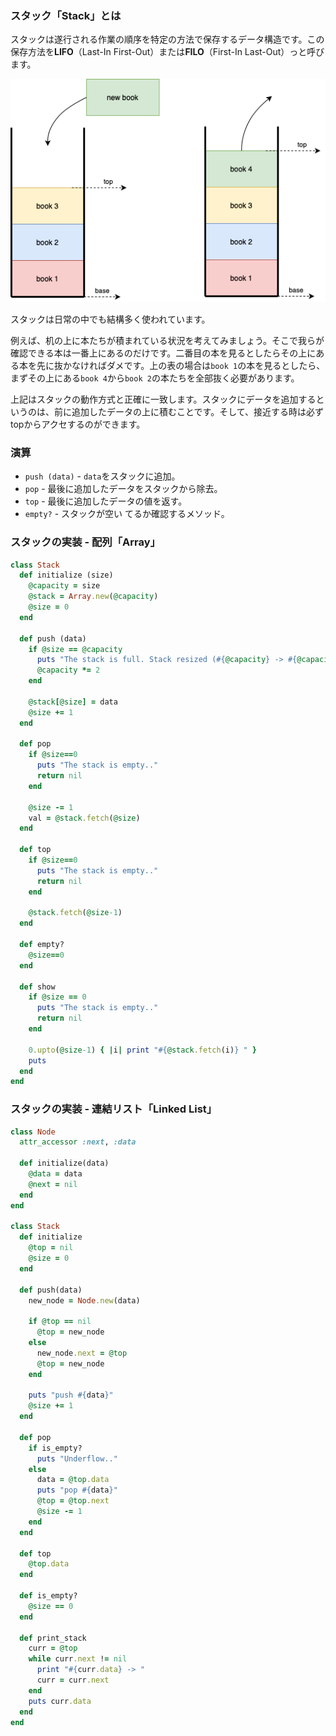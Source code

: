### スタック「Stack」とは
スタックは遂行される作業の順序を特定の方法で保存するデータ構造です。この保存方法を**LIFO**（Last-In First-Out）または**FILO**（First-In Last-Out）っと呼びます。

<center>
<img src="assets/data-structure/stack/stack-1.png" alt="stack of books" /> <br />
</center>

スタックは日常の中でも結構多く使われています。

例えば、机の上に本たちが積まれている状況を考えてみましょう。そこで我らが確認できる本は一番上にあるのだけです。二番目の本を見るとしたらその上にある本を先に抜かなければダメです。上の表の場合は`book 1`の本を見るとしたら、まずその上にある`book 4`から`book 2`の本たちを全部抜く必要があります。

上記はスタックの動作方式と正確に一致します。スタックにデータを追加するというのは、前に追加したデータの上に積むことです。そして、接近する時は必ずtopからアクセするのができます。

### 演算
- `push (data)` - `data`をスタックに追加。
- `pop` - 最後に追加したデータをスタックから除去。
- `top` - 最後に追加したデータの値を返す。
- `empty?` - スタックが空い                                   てるか確認するメソッド。

### スタックの実装 - 配列「Array」

```rb
class Stack
  def initialize (size)
    @capacity = size
    @stack = Array.new(@capacity)
    @size = 0
  end

  def push (data)
    if @size == @capacity
      puts "The stack is full. Stack resized (#{@capacity} -> #{@capacity * 2})"
      @capacity *= 2
    end

    @stack[@size] = data
    @size += 1
  end

  def pop
    if @size==0
      puts "The stack is empty.."
      return nil
    end

    @size -= 1
    val = @stack.fetch(@size)
  end

  def top
    if @size==0
      puts "The stack is empty.."
      return nil
    end

    @stack.fetch(@size-1)
  end

  def empty?
    @size==0
  end

  def show
    if @size == 0
      puts "The stack is empty.."
      return nil
    end

    0.upto(@size-1) { |i| print "#{@stack.fetch(i)} " }
    puts
  end
end
```

### スタックの実装 - 連結リスト「Linked List」
```rb
class Node
  attr_accessor :next, :data

  def initialize(data)
    @data = data
    @next = nil
  end
end

class Stack
  def initialize
    @top = nil
    @size = 0
  end

  def push(data)
    new_node = Node.new(data)

    if @top == nil
      @top = new_node
    else
      new_node.next = @top
      @top = new_node
    end

    puts "push #{data}"
    @size += 1
  end

  def pop
    if is_empty?
      puts "Underflow.."
    else
      data = @top.data
      puts "pop #{data}"
      @top = @top.next
      @size -= 1
    end
  end

  def top
    @top.data
  end

  def is_empty?
    @size == 0
  end

  def print_stack
    curr = @top
    while curr.next != nil
      print "#{curr.data} -> "
      curr = curr.next
    end
    puts curr.data
  end
end
```
